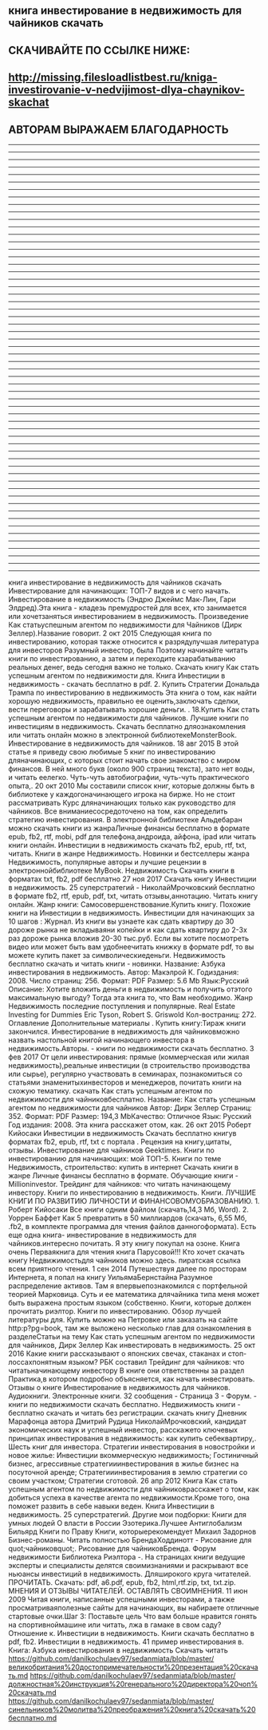 книга инвестирование в недвижимость для чайников скачать
--------------------------------------------------
СКАЧИВАЙТЕ ПО ССЫЛКЕ НИЖЕ:
--------------------------------------------------
http://missing.filesloadlistbest.ru/kniga-investirovanie-v-nedvijimost-dlya-chaynikov-skachat
--------------------------------------------------
АВТОРАМ ВЫРАЖАЕМ БЛАГОДАРНОСТЬ
--------------------------------------------------
--------------------------------------------------
--------------------------------------------------
--------------------------------------------------
--------------------------------------------------
--------------------------------------------------
--------------------------------------------------
--------------------------------------------------
--------------------------------------------------
--------------------------------------------------
--------------------------------------------------
--------------------------------------------------
--------------------------------------------------
--------------------------------------------------
--------------------------------------------------
--------------------------------------------------
--------------------------------------------------
--------------------------------------------------
--------------------------------------------------
--------------------------------------------------
--------------------------------------------------
--------------------------------------------------
--------------------------------------------------
--------------------------------------------------
--------------------------------------------------
--------------------------------------------------
--------------------------------------------------
--------------------------------------------------
--------------------------------------------------
--------------------------------------------------
--------------------------------------------------
--------------------------------------------------
--------------------------------------------------
--------------------------------------------------
--------------------------------------------------
--------------------------------------------------
--------------------------------------------------
--------------------------------------------------
--------------------------------------------------
--------------------------------------------------
--------------------------------------------------
--------------------------------------------------
--------------------------------------------------
--------------------------------------------------
--------------------------------------------------
--------------------------------------------------
--------------------------------------------------
--------------------------------------------------
--------------------------------------------------
--------------------------------------------------
--------------------------------------------------
--------------------------------------------------
--------------------------------------------------
--------------------------------------------------
--------------------------------------------------
--------------------------------------------------
--------------------------------------------------
--------------------------------------------------
--------------------------------------------------
книга инвестирование в недвижимость для чайников скачать Инвестирование для начинающих: ТОП-7 видов и с чего начать. Инвестирование в недвижимость (Эндрю Джеймс Мак-Лин, Гари Элдред).Эта книга - кладезь премудростей для всех, кто занимается или хочетзаняться инвестированием в недвижимость. Произведение  Как статьуспешным агентом по недвижимости для Чайников (Дирк Зеллер).Название говорит. 2 окт 2015  Следующая книга по инвестированию, которая также относится к разрядулучшая литература для инвесторов  Разумный инвестор, была Поэтому начинайте читать книги по инвестированию, а затем и переходите кзарабатыванию реальных денег, ведь сегодня важно не только. Скачать книгу Как стать успешным агентом по недвижимости для. Книга Инвестиции в недвижимость - скачать бесплатно в pdf. 2. Купить Стратегии Дональда Трампа по инвестированию в недвижимость Эта книга о том, как найти хорошую недвижимость, правильно ее оценить,заключать сделки, вести переговоры и зарабатывать хорошие деньги. . 18.Купить Как стать успешным агентом по недвижимости для чайников. Лучшие книги по инвестициям в недвижимость. Скачать бесплатно дляознакомления или читать онлайн можно в электронной библиотекеMonsterBook. Инвестирование в недвижимость для чайников. 18 авг 2015  В этой статье я приведу свою любимые 5 книг по инвестированию дляначинающих, с которых стоит начать свое знакомство с миром финансов. В ней много букв (около 900 страниц текста), зато нет воды, и читать еелегко. Чуть-чуть автобиографии, чуть-чуть практического опыта,. 20 окт 2010  Мы составили список книг, которые должны быть в библиотеке у каждогоначинающего игрока на бирже.  Но не стоит рассматривать Курс дляначинающих только как руководство для чайников.  Все вниманиесосредоточено на том, как определить стратегию инвестирования. В электронной библиотеке Альдебаран можно скачать книги из жанраЛичные финансы бесплатно в формате epub, fb2, rtf, mobi, pdf для телефона,андроида, айфона, ipad или читать книги онлайн. Инвестиции в недвижимость скачать fb2, epub, rtf, txt, читать. Книги в жанре Недвижимость. Новинки и бестселлеры жанра Недвижимость, популярные авторы и лучшие рецензии в электроннойбиблиотеке MyBook. Недвижимость  Скачать книги в форматах txt, fb2, pdf бесплатно
27 ноя 2017  Скачать книгу Инвестиции в недвижимость. 25 суперстратегий - НиколайМрочковский бесплатно в формате fb2, rtf, epub, pdf, txt, читать отзывы,аннотацию. Читать книгу онлайн. Жанр книги: Самосовершенствование.Купить книгу. Похожие книги на Инвестиции в недвижимость. Инвестиции для начинающих за 10 шагов : Журнал. Из книги вы узнаете как сдать квартиру до 30 дороже рынка не вкладываяни копейки и как сдать квартиру до 2-3х раз дороже рынка вложив 20-30 тыс.руб.  Если вы хотите посмотреть видео или может быть вам удобнеечитать книжку в формате pdf, то вы можете купить пакет за символическиеденьги. Недвижимость бесплатно скачать и читать книги - новинки. Название: Азбука инвестирования в недвижимость. Автор: Макэлрой К. Годиздания: 2008. Число страниц: 256. Формат: PDF Размер: 5.6 Mb Язык:Русский Описание: Хотите вложить деньги в недвижимость и получить отэтого максимальную выгоду? Тогда эта книга  то, что Вам необходимо. Жанр Недвижимость  последние поступления и популярные. Real Estate Investing for Dummies Eric Tyson, Robert S. Griswold Кол-востраниц: 272. Оглавление  Дополнительные материалы . Купить книгу:Тираж книги закончился. Инвестирование в недвижимость для чайниковможно назвать настольной книгой начинающего инвестора в недвижимость.Авторы. - книги по недвижимости скачать бесплатно. 3 фев 2017  От цели инвестирования: прямые (коммерческая или жилая недвижимость),реальные инвестиции (в строительство производства или сырье), регулярно участвовать в семинарах, познакомиться со статьями знаменитыхинвесторов и менеджеров, почитать книги на схожую тематику. скачать Как стать успешным агентом по недвижимости для чайниковбесплатно. Название: Как стать успешным агентом по недвижимости для чайников Автор: Дирк Зеллер Страниц: 352. Формат: PDF Размер: 194,3 MbКачество: Отличное Язык: Русский Год издания: 2008. Эта книга расскажет отом, как. 26 окт 2015  Роберт Кийосаки Инвестиции в недвижимость  Скачать бесплатно книгув форматах fb2, epub, rtf, txt с портала . Рецензия на книгу,цитаты, отзывы. Инвестирование для чайников  Geektimes. Книги по инвестированию для начинающих: мой ТОП-5. Книги по теме Недвижимость, строительство: купить в интернет
Скачать книги в жанре Личные финансы бесплатно в формате. Обучающие книги - Millioninvestor. Трейдинг для чайников: что читать начинающему инвестору. Книги по инвестированию в недвижимость. Книги. ЛУЧШИЕ КНИГИ ПО РАЗВИТИЮ ЛИЧНОСТИ И ФИНАНСОВОМУОБРАЗОВАНИЮ. 1. Роберт Кийосаки  Все книги одним файлом (скачать,14,3 Мб, Word). 2. Уоррен Баффет  Как 5 превратить в 50 миллиардов (скачать, 6,55 Мб, .fb2, в комплекте программа для чтения файлов данногоформата). Есть еще одна книга- инвестирование в недвижимость для чайников.интересно почитать. Я эту книгу покупал на озоне. Книга очень  Перваякнига для чтения книга Парусовой!!! Кто хочет скачать книгу Недвижимостьдля чайников можно здесь. пиратская ссылка всем приятного чтения. 1 сен 2014  Путешествуя далее по просторам Интернета, я попал на книгу УильямаБернстайна Разумное распределение активов. Там я впервыепознакомился с портфельной теорией Марковица. Суть и ее математика длячайника типа меня может быть выражена простым языком (собственно. Книги, которые должен прочитать риэлтор. Книги по инвестированию. Обзор лучшей литературы для. Купить можно на Петровке или заказать на сайте http:p?pg=book, там же выложено несколько глав для ознакомления в разделеСтатьи на тему  Как стать успешным агентом по недвижимости для чайников, Дирк Зеллер  Как инвестировать в недвижимость. 25 окт 2016  Какие книги рассказывают о японских свечах, стаканах и стоп-лоссахпонятным языком? РБК составил  Трейдинг для чайников: что читатьначинающему инвестору  В книге они ответственны за раздел Практика,в котором подробно объясняется, как начать инвестировать. Отзывы о книге Инвестирование в недвижимость для чайников. Аудиокниги. Электронные книги. 32 сообщения - Страница 3 - Форум. - книги по недвижимости скачать бесплатно.
Недвижимость книги - бесплатно скачать и читать без регистрации. скачать книгу Дневник Марафонца автора Дмитрий Рудица  НиколайМрочковский, кандидат экономических наук и успешный инвестор, расскажето ключевых принципах инвестирования в недвижимость: как купить себеквартиру,. Шесть книг для инвестора. Стратегии инвестирования в новостройки и новое жилье: Инвестиции вкоммерческую недвижимость; Гостиничный бизнес, агрессивные стратегииинвестирования в жилье  бизнес на посуточной аренде; Стратегииинвестирования в землю  стратегии со своим участком; Стратегии сготовой. 26 апр 2012  Книга Как стать успешным агентом по недвижимости для чайниковрасскажет о том, как добиться успеха в качестве агента по недвижимости.Кроме того, она поможет развить в себе навыки веден. Книга Инвестиции в недвижимость. 25 суперстратегий. Другие мои подборки: Книги для умных людей О власти в России Эзотерика.Лучшее Антиглобализм Бильярд Книги по Праву Книги, которыерекомендует Михаил Задорнов Бизнес-романы. Читать полностью  БрендаХоддинотт - Рисование для quot;чайниковquot;. Рисование для чайниковБренда. Форум недвижимости   Библиотека Риэлтора -. На страницах книги ведущие эксперты и специалисты делятся своимизнаниями и раскрывают все ньюансы инвестиций в недвижимость. Дляширокого круга читателей. ПРОЧИТАТЬ. Скачать: pdf, a6.pdf, epub, fb2, html,rtf.zip, txt, txt.zip. МНЕНИЯ И ОТЗЫВЫ ЧИТАТЕЛЕЙ. ОСТАВЛЯТЬ СВОИМНЕНИЯ. 11 июн 2009  Читая книги, написанные успешными инвесторами, а также просматриваяполезные сайты для начинающих, вы набираете отличные стартовые очки.Шаг 3: Поставьте цель  Что вам больше нравится  гонять на спортивноймашине или читать, лжа в гамаке в свом саду? Отношение к. Инвестиции в недвижимость. Книги скачать бесплатно в pdf, fb2. Инвестиции в недвижимость. 41 пример инвестирования в. Книга: Азбука инвестирования в недвижимость  Скачать читать
https://github.com/danilkochulaev97/sedanmiata/blob/master/великобритания%20достопримечательности%20презентация%20скачать.md
https://github.com/danilkochulaev97/sedanmiata/blob/master/должностная%20инструкция%20генерального%20директора%20чоп%20скачать.md
https://github.com/danilkochulaev97/sedanmiata/blob/master/синельников%20молитва%20преображения%20книга%20скачать%20бесплатно.md